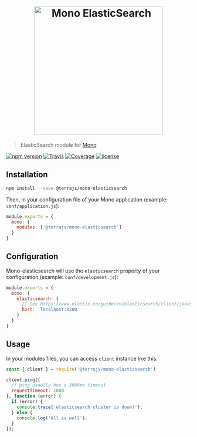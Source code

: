 <h1 align="center"><img src="https://user-images.githubusercontent.com/904724/31045677-26278654-a5e9-11e7-8acf-e63c394d04fc.png" width="350" alt="Mono ElasticSearch"/></h1>

> ElasticSearch module for [Mono](https://github.com/terrajs/mono)

[![npm version](https://img.shields.io/npm/v/@terrajs/mono-elasticsearch.svg)](https://www.npmjs.com/package/@terrajs/mono-elasticsearch)
[![Travis](https://img.shields.io/travis/terrajs/mono-elasticsearch/master.svg)](https://travis-ci.org/terrajs/mono-elasticsearch)
[![Coverage](https://img.shields.io/codecov/c/github/terrajs/mono-elasticsearch/master.svg)](https://codecov.io/gh/terrajs/mono-elasticsearch.js)
[![license](https://img.shields.io/github/license/terrajs/mono-elasticsearch.svg)](https://github.com/terrajs/mono-elasticsearch/blob/master/LICENSE)

## Installation

```bash
npm install --save @terrajs/mono-elasticsearch
```

Then, in your configuration file of your Mono application (example: `conf/application.js`):

```js
module.exports = {
  mono: {
    modules: ['@terrajs/mono-elasticsearch']
  }
}
```

## Configuration

Mono-elasticsearch will use the `elasticsearch` property of your configuration (example: `conf/development.js`):

```js
module.exports = {
  mono: {
    elasticsearch: {
      // See https://www.elastic.co/guide/en/elasticsearch/client/javascript-api/current/configuration.html
      host: 'localhost:9200'
    }
  }
}
```

## Usage

In your modules files, you can access `client` instance like this:

```js
const { client } = require('@terrajs/mono-elasticsearch')

client.ping({
  // ping usually has a 3000ms timeout
  requestTimeout: 1000
}, function (error) {
  if (error) {
    console.trace('elasticsearch cluster is down!');
  } else {
    console.log('All is well');
  }
});
```
